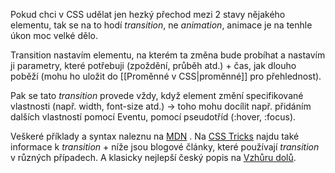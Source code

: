 Pokud chci v CSS udělat jen hezký přechod mezi 2 stavy nějakého elementu, tak se na to hodí *transition*, ne *animation*, animace je na tenhle úkon moc velké dělo.

Transition nastavím elementu, na kterém ta změna bude probíhat a nastavím ji parametry, které potřebuji (zpoždění, průběh atd.) + čas, jak dlouho poběží (mohu ho uložit do [[Proměnné v CSS|proměnné]] pro přehlednost).

Pak se tato *transition* provede vždy, když element změní specifikované vlastnosti (např. width, font-size atd.) -> toho mohu docílit např. přidáním dalších vlastností pomocí Eventu, pomocí pseudotříd (:hover, :focus).

Veškeré příklady a syntax naleznu na [MDN](https://developer.mozilla.org/en-US/docs/Web/CSS/CSS_Transitions/Using_CSS_transitions) .
Na [CSS Tricks](https://css-tricks.com/almanac/properties/t/transition/) najdu také informace k *transition* + níže jsou blogové články, které používají *transition* v různých případech.
A klasicky nejlepší český popis na [Vzhůru dolů](https://www.vzhurudolu.cz/prirucka/css3-transitions).